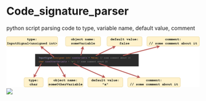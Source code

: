 # Code_signature_parser
python script parsing code to type, variable name, default value, comment

![](https://github.com/omer-re/Code_signature_parser/blob/main/code%20parser%20diagram.png?raw=true)
![](https://i.imgur.com/mraYX5t.png)
